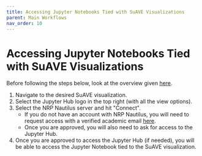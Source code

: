 ```yaml
---
title: Accessing Jupyter Notebooks Tied with SuAVE Visualizations
parent: Main Workflows
nav_order: 10
---
```


# Accessing Jupyter Notebooks Tied with SuAVE Visualizations

Before following the steps below, look at the overview given [here](https://docs.google.com/document/d/1_hE7fin7xvYcFWCa1ukDo8bAH5-ipo6CgWHsObm4cFM/edit#heading=h.rwpzgzb98mp5).

1. Navigate to the desired SuAVE visualization.
2. Select the Jupyter Hub logo in the top right (with all the view options).
3. Select the NRP Nautilus server and hit "Connect".
    - If you do not have an account with NRP Nautilus, you will need to request access with a verified academic email [here](https://element.nrp-nautilus.io/#/room/#general:matrix.nrp-nautilus.io/$otJHIgxLiCsRjsqEFnM9mfgxutSmHhnpfIb1YQfuRVE).
    - Once you are approved, you will also need to ask for access to the Jupyter Hub.
4. Once you are approved to access the Jupyter Hub (if needed), you will be able to access the Jupyter Notebook tied to the SuAVE visualization.


